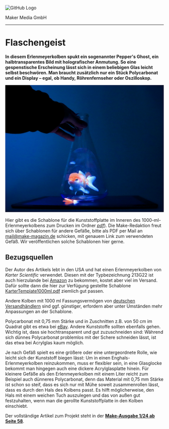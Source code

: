 ![GitHub Logo](http://www.heise.de/make/icons/make_logo.png)

Maker Media GmbH

***

# Flaschengeist

**In diesem Erlenmeyerkolben spukt ein sogenannter Pepper's Ghost, ein halbtransparentes Bild mit holografischer Anmutung. So eine gespenstische Erscheinung lässt sich in einem beliebigen Glas leicht selbst beschwören. Man braucht zusätzlich nur ein Stück Polycarbonat und ein Display – egal, ob Handy, Röhrenfernseher oder Oszilloskop.**

![Aufmacherbild aus dem Heft](./doc/AUF.jpg)

Hier gibt es die Schablone für die Kunststoffplatte im Inneren des 1000-ml-Erlenmeyerkolbens zum Drucken im Ordner [_pdf_](./pdf/)). Die Make-Redaktion freut sich über Schablonen für andere Gefäße, bitte als PDF per Mail an [mail@make-magazin.de](mailto:mail@make-magazin.de) schicken, mit genauem Link zum verwendeten Gefäß. Wir veröffentlichen solche Schablonen hier gerne. 

## Bezugsquellen

Der Autor des Artikels lebt in den USA und hat einen Erlenmeyerkolben von _Karter Scientific_ verwendet. Diesen mit der Typbezeichnung  213G22 ist auch hierzulande bei [Amazon](https://www.amazon.com/250ml-Narrow-Erlenmeyer-Borosilicate-Graduated/dp/B006VYY1IQ) zu bekommen, kostet aber viel im Versand. Dafür sollte dann die hier zur Verfügung gestellte Schablone [KarterTemplate1000ml.pdf](./pdf/KarterTemplate1000ml.pdf) ziemlich gut passen. 

Andere Kolben mit 1000 ml Fassungsvermögen von [deutschen Versandhändlern](https://www.glas-fabrik.de/Erlenmeyerkolben-1000ml-Weithals/GT00154) sind ggf. günstiger, erfordern aber unter Umständen mehr Anpassungen an der Schablone. 

Polycarbonat mit 0,75 mm Stärke und in Zuschnitten z.B. von 50 cm im Quadrat gibt es etwa bei [eBay](https://www.ebay.de/itm/164248987217). Andere Kunststoffe sollten ebenfalls gehen. Wichtig ist, dass sie hochtransparent und gut zuzuschneiden sind: Während sich dünnes Polycarbonat problemlos mit der Schere schneiden lässt, ist das etwa bei Acrylglas kaum möglich. 

Je nach Gefäß spielt es eine größere oder eine untergeordnete Rolle, wie leicht sich der Kunststoff biegen lässt: Um in einen Enghals-Erlenmeyerkolben reinzukommen, muss er flexibler sein, in eine Glasglocke bekommt man hingegen auch eine dickere Acrylglasplatte hinein. Für kleinere Gefäße als den Erlenmeyerkolben mit einem Liter reicht zum Beispiel auch dünneres Polycarbonat, denn das Material mit 0,75 mm Stärke ist schon so steif, dass es sich nur mit Mühe soweit zusammenrollen lässt, dass es durch den Hals des Kolbens passt. Es hilft möglicherweise, den Hals mit einem weichen Tuch auszulegen und das von außen gut festzuhalten, wenn man die gerollte Kunststoffplatte in den Kolben einschiebt.

Der vollständige Artikel zum Projekt steht in der **[Make-Ausgabe 1/24 ab Seite 58](https://www.heise.de/select/make/2024/1/2334113395416761993)**.
